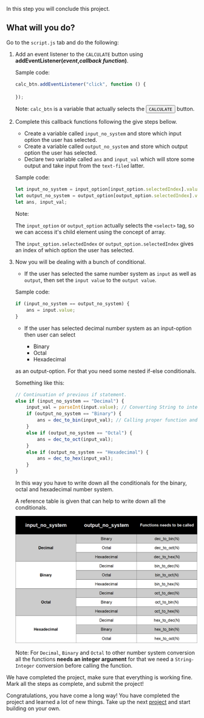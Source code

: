 In this step you will conclude this project.

## What will you do?
Go to the `script.js` tab and do the following:

1. Add an event listener to the `CALCULATE` button using <b>addEventListener(<i>event</i>,<i>callback function</i>)</b>.

    Sample code:
    ```js
    calc_btn.addEventListener("click", function () {

    });
    ```
    Note: `calc_btn` is a variable that actually selects the <button>`CALCULATE`</button> button.

2. Complete this callback functions following the give steps bellow.

    - Create a variable called `input_no_system` and store which input option the user has selected.
    - Create a variable called `output_no_system` and store which output option the user has selected.
    - Declare two variable called `ans` and `input_val` which will store some output and take input from the `text-filed` latter.

    Sample code:
    ```js
    let input_no_system = input_option[input_option.selectedIndex].value;
    let output_no_system = output_option[output_option.selectedIndex].value;
    let ans, input_val;
    ```
    Note:

    The `input_option` or `output_option` actually selects the `<select>` tag, so we can access it's child element using the concept of array.

    The `input_option.selectedIndex` or `output_option.selectedIndex` gives an index of which option the user has selected.

3. Now you will be dealing with a bunch of conditional.

    - If the user has selected the same number system as `input` as well as `output`, then set the `input value` to the `output value`.

    Sample code:
    ```js
    if (input_no_system == output_no_system) {
        ans = input.value;
    }
    ```
    - If the user has selected decimal number system as an input-option then user can select

        - Binary
        - Octal
        - Hexadecimal

    as an output-option. For that you need some nested if-else conditionals.

    Something like this:

    ```js
    // Continuation of previous if statement.
    else if (input_no_system == "Decimal") {
        input_val = parseInt(input.value); // Converting String to integer because our expects an integer
        if (output_no_system == "Binary") {
            ans = dec_to_bin(input_val); // Calling proper function and storing correct output in ans variable.
        }
        else if (output_no_system == "Octal") {
            ans = dec_to_oct(input_val);
        }
        else if (output_no_system == "Hexadecimal") {
            ans = dec_to_hex(input_val);
        }
    }
    ```
    In this way you have to write down all the conditionals for the binary, octal and hexadecimal number system.

    A reference table is given that can help to write down all the conditionals.

    ![Table Image](https://raw.githubusercontent.com/ritwickrajmakhal/ScreenShots-for-number-system-using-js/master/sc6.png)

    Note: For `Decimal`, `Binary` and `Octal` to other number system conversion all the functions <b>needs an integer argument</b> for that we need a `String-Integer` conversion before calling the function.

We have completed the project, make sure that everything is working fine. Mark all the steps as complete, and submit the project!

Congratulations, you have come a long way! You have completed the project and learned a lot of new things. Take up the next <a href="https://codedamn.com/projects">project</a> and start building on your own.